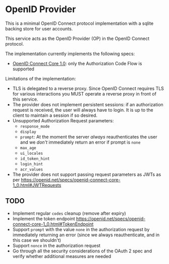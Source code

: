 # OpenID Provider

This is a minimal OpenID Connect protocol implementation with a sqlite backing store for user accounts.

This service acts as the OpenID Provider (OP) in the OpenID Connect protocol.

The implementation currently implements the following specs:

- [OpenID Connect Core 1.0](https://openid.net/specs/openid-connect-core-1_0.html): only the Authorization Code Flow is supported

Limitations of the implementation:

- TLS is delegated to a reverse proxy. Since OpenID Connect requires TLS for various interactions you MUST operate a reverse proxy in front of this service.
- The provider does not implement persistent sessions: if an authorization request is received, the user will always have to login. It is up to the client to maintain a session if so desired.
- Unsupported Authorization Request parameters:
  - `response_mode`
  - `display`
  - `prompt`: At the moment the server _always_ reauthenticates the user and we _don't_ immediately return an error if prompt is `none`
  - `max_age`
  - `ui_locales`
  - `id_token_hint`
  - `login_hint`
  - `acr_values`
- The provider does not support passing request parameters as JWTs as per <https://openid.net/specs/openid-connect-core-1_0.html#JWTRequests>

## TODO

- Implement regular `codes` cleanup (remove after expiry)
- Implement the token endpoint <https://openid.net/specs/openid-connect-core-1_0.html#TokenEndpoint>
- Support `prompt` with the value `none` in the authorization request by immediately returning an error (since we always reauthenticate, and in this case we shouldn't)
- Support `nonce` in the authorization request
- Go through all the security considerations of the OAuth 2 spec and verify whether additional measures are needed